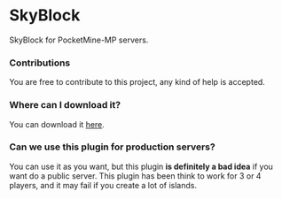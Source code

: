 # SkyBlock
SkyBlock for PocketMine-MP servers.
### Contributions
You are free to contribute to this project, any kind of help is accepted.
### Where can I download it?
You can download it [here](https://poggit.pmmp.io/ci/giantquartz-plugin-collection/SkyBlock).
### Can we use this plugin for production servers?
You can use it as you want, but this plugin **is definitely a bad idea** if you want do a public server. This plugin has been think to work for 3 or 4 players, and it may fail if you create a lot of islands.
